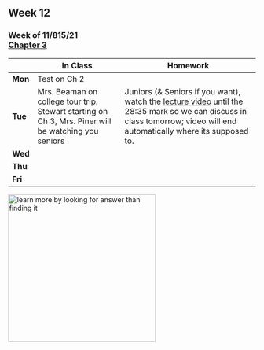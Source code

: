 ## Week 12

### Week of 11/815/21<br>[Chapter 3](/apcsp/curriculum/3)

  |       |In Class               |Homework   |
  |-------|---------              |---------  |
  |**Mon**|Test on Ch 2 | |
  |**Tue**|Mrs. Beaman on college tour trip. Stewart starting on Ch 3, Mrs. Piner will be watching you seniors |Juniors (& Seniors if you want), watch the [lecture video](https://youtu.be/gR6nycuZKlM?start=173&end=1715) until the 28:35 mark so we can discuss in class tomorrow; video will end automatically where its supposed to. |
  |**Wed**| | |
  |**Thu**| | |
  |**Fri**| | |


<meta http-equiv="refresh" content="300"/>
 
<img src="https://pbs.twimg.com/media/Dqc1eRnXgAAAiR1.jpg" alt="learn more by looking for answer than finding it" height="300">
